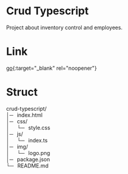 # Crud Typescript
Project about inventory control and employees.
# Link
[go](https://typescript-yk22gs.stackblitz.io){:target="_blank" rel="noopener"}
# Struct
crud-typescript/
<br />│─⠀index.html
<br />│─⠀css/
<br />│⠀⠀└─⠀style.css
<br />│─⠀js/
<br />│⠀⠀└─⠀index.ts
<br />│─⠀img/
<br />│⠀⠀└─⠀logo.png
<br />│─⠀package.json
<br />└─⠀README.md

